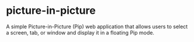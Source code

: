 # picture-in-picture
A simple Picture-in-Picture (Pip) web application that allows users to select a screen, tab, or window and display it in a floating Pip mode.
